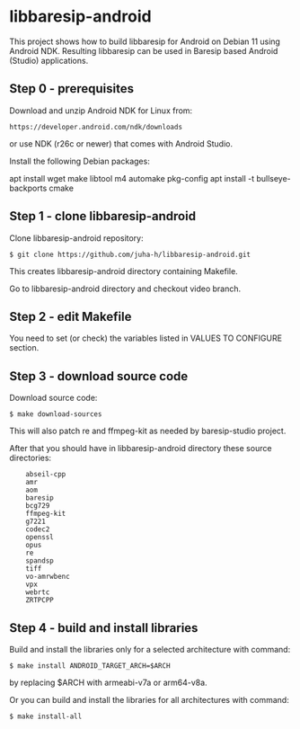 libbaresip-android
==================

This project shows how to build libbaresip for Android on Debian 11 using Android NDK. Resulting libbaresip can be used in Baresip based Android (Studio) applications.

## Step 0 - prerequisites

Download and unzip Android NDK for Linux from:
```
https://developer.android.com/ndk/downloads
```
or use NDK (r26c or newer) that comes with Android Studio.

Install the following Debian packages:

apt install wget make libtool m4 automake pkg-config
apt install -t bullseye-backports cmake

## Step 1 - clone libbaresip-android

Clone libbaresip-android repository:
```
$ git clone https://github.com/juha-h/libbaresip-android.git
```
This creates libbaresip-android directory containing Makefile.

Go to libbaresip-android directory and checkout video branch.

## Step 2 - edit Makefile

You need to set (or check) the variables listed in VALUES TO CONFIGURE section.

## Step 3 - download source code

Download source code:
```
$ make download-sources
```
This will also patch re and ffmpeg-kit as needed by baresip-studio project.

After that you should have in libbaresip-android directory these source directories:
```
    abseil-cpp
    amr
    aom
    baresip
    bcg729
    ffmpeg-kit
    g7221
    codec2
    openssl
    opus
    re
    spandsp
    tiff
    vo-amrwbenc
    vpx
    webrtc
    ZRTPCPP
```

## Step 4 - build and install libraries

Build and install the libraries only for a selected architecture with command:
```
$ make install ANDROID_TARGET_ARCH=$ARCH
```
by replacing $ARCH with armeabi-v7a or arm64-v8a.

Or you can build and install the libraries for all architectures with command:
```
$ make install-all
```
